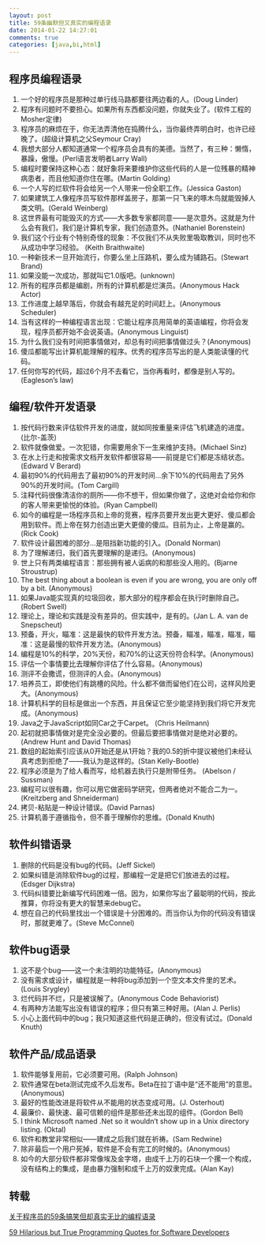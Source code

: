 ```yaml
---
layout: post
title: 59条幽默但又真实的编程语录
date: 2014-01-22 14:27:01
comments: true
categories: [java,bi,html]
---
```

## 程序员编程语录

1. 一个好的程序员是那种过单行线马路都要往两边看的人。(Doug Linder)
2. 程序有问题时不要担心。如果所有东西都没问题，你就失业了。(软件工程的Mosher定律)
3. 程序员的麻烦在于，你无法弄清他在捣腾什么，当你最终弄明白时，也许已经晚了。(超级计算机之父Seymour Cray)
4. 我想大部分人都知道通常一个程序员会具有的美德。当然了，有三种：懒惰，暴躁，傲慢。(Perl语言发明者Larry Wall)
5. 编程时要保持这种心态：就好象将来要维护你这些代码的人是一位残暴的精神病患者，而且他知道你住在哪。(Martin Golding)
6. 一个人写的烂软件将会给另一个人带来一份全职工作。(Jessica Gaston)
7. 如果建筑工人像程序员写软件那样盖房子，那第一只飞来的啄木鸟就能毁掉人类文明。(Gerald Weinberg)
8. 这世界最有可能毁灭的方式——大多数专家都同意——是次意外。这就是为什么会有我们，我们是计算机专家，我们创造意外。(Nathaniel Borenstein)
9. 我们这个行业有个特别奇怪的现象：不仅我们不从失败里吸取教训，同时也不从成功中学习经验。 (Keith  Braithwaite)
10. 一种新技术一旦开始流行，你要么坐上压路机，要么成为铺路石。(Stewart Brand)
11. 如果没能一次成功，那就叫它1.0版吧。(unknown)
12. 所有的程序员都是编剧，所有的计算机都是烂演员。(Anonymous Hack Actor)
13. 工作进度上越早落后，你就会有越充足的时间赶上。(Anonymous Scheduler)
14. 当有这样的一种编程语言出现：它能让程序员用简单的英语编程，你将会发现，程序员都开始不会说英语。(Anonymous Linguist)
15. 为什么我们没有时间把事情做对，却总有时间把事情做过头？(Anonymous)
16. 傻瓜都能写出计算机能理解的程序。优秀的程序员写出的是人类能读懂的代码。
17. 任何你写的代码，超过6个月不去看它，当你再看时，都像是别人写的。(Eagleson’s law)

## 编程/软件开发语录

1. 按代码行数来评估软件开发的进度，就如同按重量来评估飞机建造的进度。(比尔-盖茨)
2. 软件就像做爱。一次犯错，你需要用余下一生来维护支持。(Michael Sinz)
3. 在水上行走和按需求文档开发软件都很容易——前提是它们都是冻结状态。(Edward V Berard)
4. 最初90%的代码用去了最初90%的开发时间…余下10%的代码用去了另外90%的开发时间。(Tom Cargill)
5. 注释代码很像清洁你的厕所——你不想干，但如果你做了，这绝对会给你和你的客人带来更愉悦的体验。(Ryan Campbell)
6. 如今的编程是一场程序员和上帝的竞赛，程序员要开发出更大更好、傻瓜都会用到软件。而上帝在努力创造出更大更傻的傻瓜。目前为止，上帝是赢的。(Rick Cook)
7. 软件设计最困难的部分…是阻挡新功能的引入。(Donald Norman)
8. 为了理解递归，我们首先要理解的是递归。(Anonymous)
9. 世上只有两类编程语言：那些拥有被人诟病的和那些没人用的。(Bjarne Stroustrup)
10. The best thing about a boolean is even if you are wrong, you are only off by a bit. (Anonymous)
11. 如果Java能实现真的垃圾回收，那大部分的程序都会在执行时删除自己。(Robert Swell)
12. 理论上，理论和实践是没有差异的。但实践中，是有的。(Jan L. A. van de Snepscheut)
13. 预备，开火，瞄准：这是最快的软件开发方法。预备，瞄准，瞄准，瞄准，瞄准：这是最慢的软件开发方法。(Anonymous)
14. 编程是10%的科学，20%天份，和70%的让这天份符合科学。(Anonymous)
15. 评估一个事情要比去理解你评估了什么容易。(Anonymous)
16. 测评不会撒谎，但测评的人会。(Anonymous)
17. 培养员工，即使他们有跳槽的风险。什么都不做而留他们在公司，这样风险更大。(Anonymous)
18. 计算机科学的目标是做出一个东西，并且保证它至少能坚持到我们将它开发完成。(Anonymous)
19. Java之于JavaScript如同Car之于Carpet。 (Chris Heilmann)
20. 起初就把事情做对是完全没必要的。但最后要把事情做对是绝对必要的。(Andrew Hunt and David Thomas)
21. 数组的起始索引应该从0开始还是从1开始？我的0.5的折中提议被他们未经认真考虑到拒绝了——我认为是这样的。(Stan Kelly-Bootle)
22. 程序必须是为了给人看而写，给机器去执行只是附带任务。 (Abelson / Sussman)
23. 编程可以很有趣，你可以用它做密码学研究，但两者绝对不能合二为一。(Kreitzberg and Shneiderman)
24. 拷贝-粘贴是一种设计错误。(David Parnas)
25. 计算机善于遵循指令，但不善于理解你的思维。(Donald Knuth)


## 软件纠错语录

1. 删除的代码是没有bug的代码。(Jeff Sickel)
2. 如果纠错是消除软件bug的过程，那编程一定是把它们放进去的过程。(Edsger Dijkstra)
3. 代码纠错要比新编写代码困难一倍。因为，如果你写出了最聪明的代码，按此推算，你将没有更大的智慧来debug它。
4. 想在自己的代码里找出一个错误是十分困难的。而当你认为你的代码没有错误时，那就更难了。(Steve McConnel)

## 软件bug语录

1. 这不是个bug——这一个未注明的功能特征。(Anonymous)
2. 没有需求或设计，编程就是一种将bug添加到一个空文本文件里的艺术。(Louis Srygley)
3. 烂代码并不烂，只是被误解了。(Anonymous Code Behaviorist)
4. 有两种方法能写出没有错误的程序；但只有第三种好用。(Alan J. Perlis)
5. 小心上面代码中的bug；我只知道这些代码是正确的，但没有试过。(Donald Knuth)

## 软件产品/成品语录

1. 软件能够复用前，它必须要可用。(Ralph Johnson)
2. 软件通常在beta测试完成不久后发布。Beta在拉丁语中是“还不能用”的意思。(Anonymous)
3. 最好的性能改进是将软件从不能用的状态变成可用。(J. Osterhout)
4. 最廉价、最快速、最可信赖的组件是那些还未出现的组件。(Gordon Bell)
5. I think Microsoft named .Net so it wouldn’t show up in a Unix directory listing. (Oktal)
6. 软件和教堂非常相似——建成之后我们就在祈祷。(Sam Redwine)
7. 除非最后一个用户死掉，软件是不会有完工的时候的。(Anonymous)
8. 如今的大部分软件都非常像埃及金字塔，由成千上万的石块一个摞一个构成，没有结构上的集成，是由暴力强制和成千上万的奴隶完成。(Alan Kay)


## 转载

[关于程序员的59条搞笑但却真实无比的编程语录](http://www.aqee.net/59-hilarious-but-true-programming-quotes-for-software-developers/)

[59 Hilarious but True Programming Quotes for Software Developers](http://theprofessionalspoint.blogspot.com/2013/09/59-hilarious-but-true-programming.html)
